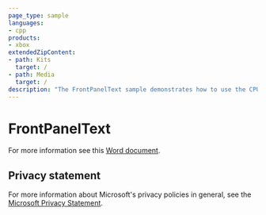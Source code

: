 ```yaml
---
page_type: sample
languages:
- cpp
products:
- xbox
extendedZipContent:
- path: Kits
  target: /
- path: Media
  target: /
description: "The FrontPanelText sample demonstrates how to use the CPU to draw text on the Xbox One X Devkit Front Panel Display."
---
```


# FrontPanelText

For more information see this [Word document](https://github.com/microsoft/Xbox-ATG-Samples/blob/master/XDKSamples/System/FrontPanelText/readme.docx).

## Privacy statement

For more information about Microsoft's privacy policies in general, see the [Microsoft Privacy Statement](https://privacy.microsoft.com/privacystatement/).
